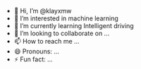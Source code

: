 - 👋 Hi, I’m @klayxmw
- 👀 I’m interested in machine learning
- 🌱 I’m currently learning Intelligent driving
- 💞️ I’m looking to collaborate on ...
- 📫 How to reach me ...
- 😄 Pronouns: ...
- ⚡ Fun fact: ...

<!---
klayxmw/klayxmw is a ✨ special ✨ repository because its `README.md` (this file) appears on your GitHub profile.
You can click the Preview link to take a look at your changes.
--->
